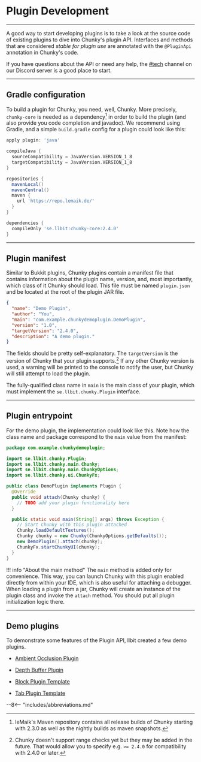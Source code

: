 # Plugin Development

---

A good way to start developing plugins is to take a look at the source code of existing plugins to dive into Chunky's plugin API. Interfaces and methods that are considered *stable for plugin use* are annotated with the `@PluginApi` annotation in Chunky's code.

If you have questions about the API or need any help, the <a href="https://discord.gg/zD9WByHJpK" target="_blank">#tech</a> channel on our Discord server is a good place to start.

---

## Gradle configuration

To build a plugin for Chunky, you need, well, Chunky. More precisely, `chunky-core` is needed as a dependency[^1] in order to build the plugin (and also provide you code completion and javadoc). We recommend using Gradle, and a simple `build.gradle` config for a plugin could look like this:

```groovy
apply plugin: 'java'

compileJava {
  sourceCompatibility = JavaVersion.VERSION_1_8
  targetCompatibility = JavaVersion.VERSION_1_8
}

repositories {
  mavenLocal()
  mavenCentral()
  maven {
    url 'https://repo.lemaik.de/'
  }
}

dependencies {
  compileOnly 'se.llbit:chunky-core:2.4.0'
}

```

---

## Plugin manifest

Similar to Bukkit plugins, Chunky plugins contain a manifest file that contains information about the plugin name, version, and, most importantly, which class of it Chunky should load. This file must be named `plugin.json` and be located at the root of the plugin JAR file.

```json
{
  "name": "Demo Plugin",
  "author": "You",
  "main": "com.example.chunkydemoplugin.DemoPlugin",
  "version": "1.0",
  "targetVersion": "2.4.0",
  "description": "A demo plugin."
}
```

The fields should be pretty self-explanatory. The `targetVersion` is the version of Chunky that your plugin supports.[^2] If any other Chunky version is used, a warning will be printed to the console to notify the user, but Chunky will still attempt to load the plugin.

The fully-qualified class name in `main` is the main class of your plugin, which must implement the `se.llbit.chunky.Plugin` interface.

---

## Plugin entrypoint

For the demo plugin, the implementation could look like this. Note how the class name and package correspond to the `main` value from the manifest:

```java
package com.example.chunkydemoplugin;

import se.llbit.chunky.Plugin;
import se.llbit.chunky.main.Chunky;
import se.llbit.chunky.main.ChunkyOptions;
import se.llbit.chunky.ui.ChunkyFx;

public class DemoPlugin implements Plugin {
  @Override
  public void attach(Chunky chunky) {
    // TODO add your plugin functionality here
  }

  public static void main(String[] args) throws Exception {
    // Start Chunky with this plugin attached
    Chunky.loadDefaultTextures();
    Chunky chunky = new Chunky(ChunkyOptions.getDefaults());
    new DemoPlugin().attach(chunky);
    ChunkyFx.startChunkyUI(chunky);
  }
}
```

!!! info "About the main method"
    The `main` method is added only for convenience. This way, you can launch Chunky with this plugin enabled directly from within your IDE, which is also useful for attaching a debugger. When loading a plugin from a jar, Chunky will create an instance of the plugin class and invoke the `attach` method. You should put all plugin initialization logic there.

---

## Demo plugins

To demonstrate some features of the Plugin API, llbit created a few demo plugins.

- <a href="https://github.com/llbit/Chunky-AOPlugin" target="_blank">Ambient Occlusion Plugin</a>

- <a href="https://github.com/llbit/Chunky-DepthPlugin" target="_blank">Depth Buffer Plugin</a>

- <a href="https://github.com/llbit/Chunky-BlockMod" target="_blank">Block Plugin Template</a>

- <a href="https://github.com/llbit/Chunky-TabMod" target="_blank">Tab Plugin Template</a>

[^1]: leMaik's Maven repository contains all release builds of Chunky starting with 2.3.0 as well as the nightly builds as maven snapshots.

[^2]: Chunky doesn't support range checks yet but they may be added in the future. That would allow you to specify e.g. `>= 2.4.0` for compatibility with 2.4.0 or later.

--8<-- "includes/abbreviations.md"
